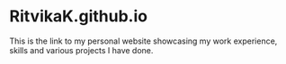 # RitvikaK.github.io
This is the link to my personal website showcasing my work experience, skills and various projects I have done.

